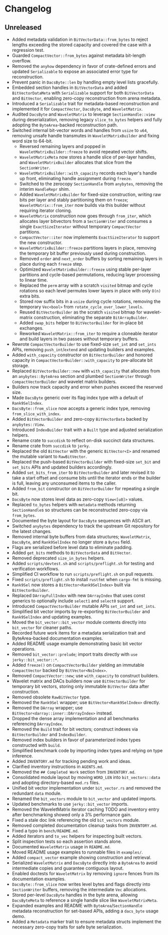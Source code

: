 # Changelog

## Unreleased
- Added metadata validation in `BitVectorData::from_bytes` to reject lengths
  exceeding the stored capacity and covered the case with a regression test.
- Guarded `CompactVector::from_bytes` against metadata bit-length overflow.
- Removed the `anyhow` dependency in favor of crate-defined errors and updated
  `Serializable` to expose an associated error type for reconstruction.
- Prevent panic in `DacsByte::len` by handling empty level lists gracefully.
- Embedded section handles in `BitVectorData` and added `BitVectorDataMeta` with
  `Serializable` support for both `BitVectorData` and `BitVector`, enabling
  zero-copy reconstruction from arena metadata.
- Introduced a `Serializable` trait for metadata-based reconstruction and
  implemented it for `CompactVector`, `DacsByte`, and `WaveletMatrix`.
- Audited `DacsByte` and `WaveletMatrix` to leverage `SectionHandle::view`
  during deserialization, removing legacy `slice_to_bytes` helpers and fully
  adopting the `ByteArea`-backed reconstruction path.
- Switched internal bit-vector words and handles from `usize` to `u64`, removing
  unsafe handle transmutes in `WaveletMatrixBuilder` and fixing word size to
  64-bit.
  - Reversed remaining layers and popped in `WaveletMatrixBuilder::freeze`
    to avoid repeated vector shifts.
  - `WaveletMatrixMeta` now stores a handle slice of per-layer handles, and
    `WaveletMatrixBuilder` allocates that slice from the `SectionWriter`.
  - `WaveletMatrixBuilder::with_capacity` records each layer's handle up front,
    eliminating handle assignment during `freeze`.
  - Switched to the zerocopy `SectionHandle` from `anybytes`, removing the
    interim `HandleRepr` shim.
  - Added `WaveletMatrixBuilder` for fixed-size construction, writing raw bits per
    layer and stably partitioning them on `freeze`; `WaveletMatrix::from_iter`
    now builds via this builder without requiring iterator cloning.
  - `WaveletMatrix` construction now goes through `from_iter`, which allocates
    layer bitvectors from a `SectionWriter` and consumes a single
    `ExactSizeIterator` without temporary `CompactVector` partitions.
  - `CompactVector::iter` now implements `ExactSizeIterator` to support the new
    constructor.
  - `WaveletMatrixBuilder::freeze` partitions layers in place, removing the
    temporary bit buffer previously used during construction.
  - Removed `order` and `next_order` buffers by sorting remaining layers in
    place during each `freeze` step.
  - Optimized `WaveletMatrixBuilder::freeze` using stable per-layer partitions
    and cycle-based permutations, reducing layer processing to linear time.
  - Replaced the `perm` array with a scratch `visited` bitmap and cycle
    rotations so each level permutes lower layers in place with only `O(n)`
    extra bits.
  - Stored row suffix bits in a `usize` during cycle rotations, removing the
    temporary `Vec<bool>` from `rotate_cycle_over_lower_levels`.
  - Reused `BitVectorBuilder` as the scratch `visited` bitmap for
    wavelet-matrix construction, eliminating the separate `BitArrayBuilder`.
  - Added `swap_bits` helper to `BitVectorBuilder` for in-place bit exchanges.
  - Reworked `WaveletMatrix::from_iter` to require a cloneable iterator and
    build layers in two passes without temporary buffers.
- Rewrote `CompactVectorBuilder` to use fixed-size `set_int` and `set_ints`
  APIs, removing `push_int`/`extend` and updating builders and examples.
- Added `with_capacity` constructor on `BitVectorBuilder` and honored capacity in
  `CompactVectorBuilder::with_capacity` to pre-allocate bit storage.
- Replaced `BitVectorBuilder::new` with `with_capacity` that allocates from an
  `anybytes::ByteArea` section and plumbed `SectionWriter` through
  `CompactVectorBuilder` and wavelet matrix builders.
- Builders now track capacity and error when pushes exceed the reserved size.
- Made `DacsByte` generic over its flag index type with a default of `Rank9SelIndex`.
- `DacsByte::from_slice` now accepts a generic index type, removing `from_slice_with_index`.
- Added `BitVectorBuilder` and zero-copy `BitVectorData` backed by `anybytes::View`.
- Introduced `IndexBuilder` trait with a `Built` type and adjusted serialization helpers.
- Rename crate to `succdisk` to reflect on-disk succinct data structures.
- Rename crate from `succdisk` to `jerky`.
- Replaced the old `BitVector` with the generic `BitVector<I>` and renamed the
  mutable variant to `RawBitVector`.
- Replaced the push-based `BitVectorBuilder` with fixed-size `set_bit` and `set_bits` APIs and updated builders accordingly.
- Added `set_bits_from_iter` to `BitVectorBuilder` and later revised it to take a
  start offset and consume bits until the iterator ends or the builder is
  full, leaving any unconsumed items to the caller.
- Added `from_bit` constructor on `BitVectorBuilder` for repeating a single bit.
- `DacsByte` now stores level data as zero-copy `View<[u8]>` values.
- Replaced `to_bytes` helpers with `metadata` methods returning `SectionHandle`s
  so structures can be reconstructed zero-copy via `from_bytes`.
- Documented the byte layout for `DacsByte` sequences with ASCII art.
- Switched `anybytes` dependency to track the upstream Git repository for the
  latest changes.
- Removed internal byte buffers from data structures; `WaveletMatrix`,
  `DacsByte`, and `Rank9SelIndex` no longer store a `Bytes` field.
- Flags are serialized before level data to eliminate padding.
- Added `get_bits` methods to `BitVectorData` and `BitVector`.
- Removed deprecated `size_in_bytes` helpers.
- Added `scripts/devtest.sh` and `scripts/preflight.sh` for testing and
  verification workflows.
- Simplified CI workflow to run `scripts/preflight.sh` on pull requests.
- Fixed `scripts/preflight.sh` to install `rustfmt` when `cargo-fmt` is missing.
- `Rank9Sel` now stores a `BitVector<Rank9SelIndex>` built via `BitVectorBuilder`.
- Replaced `DArrayFullIndex` with new `DArrayIndex` that uses const generics
  to optionally include `select1` and `select0` support.
- Introduced `CompactVectorBuilder` mutable APIs `set_int` and `set_ints`.
- Simplified bit vector imports by re-exporting `BitVectorBuilder` and `Rank9SelIndex` and updating examples.
- Moved the `bit_vector::bit_vector` module contents directly into `bit_vector` for cleaner paths.
- Recorded future work items for a metadata serialization trait and
  ByteArea-backed documentation examples.
- Added README usage example demonstrating basic bit vector operations.
- Removed `bit_vector::prelude`; import traits directly with `use jerky::bit_vector::*`.
- Added `freeze()` on `CompactVectorBuilder` yielding an immutable `CompactVector` backed by `BitVector<NoIndex>`.
- Removed `CompactVector::new`; use `with_capacity` to construct builders.
- Wavelet matrix and DACs builders now use `BitVectorBuilder` for temporary bit
  vectors, storing only immutable `BitVector` data after construction.
- Removed obsolete `RawBitVector` type.
- Removed the `Rank9Sel` wrapper; use `BitVector<Rank9SelIndex>` directly.
- Removed the `DArray` wrapper; use `BitVector<darray::inner::DArrayIndex>` instead.
- Dropped the dense array implementation and all benchmarks referencing `DArrayIndex`.
- Removed the `Build` trait for bit vectors; construct indexes via `BitVectorBuilder` and `IndexBuilder`.
- Removed index builders in favor of parameterized index types constructed with `build`.
- Simplified benchmark code by importing index types and relying on type inference.
- Added `INVENTORY.md` for tracking pending work and ideas.
- Clarified inventory instructions in `AGENTS.md`.
- Removed the `## Completed Work` section from `INVENTORY.md`.
- Consolidated module layout by moving `WORD_LEN` into `bit_vectors::data` and
  adopting directory-based `mod.rs` files.
- Unified bit vector implementation under `bit_vector.rs` and removed the
  redundant `data` module.
- Renamed the `bit_vectors` module to `bit_vector` and updated imports.
- Updated benchmarks to use `jerky::bit_vector` imports.
- Removed the WaveletMatrix iterator caching TODO and inventory entry after
  benchmarking showed only a 3% performance gain.
- Fixed a stale doc link referencing the old `bit_vectors` module.
- Removed completed documentation cleanup tasks from `INVENTORY.md`.
- Fixed a typo in `bench/README.md`.
- Added iterators and `to_vec` helpers for inspecting built vectors.
- Split inspection tests so each assertion stands alone.
- Documented `WaveletMatrix` usage in `README.md`.
- Moved README usage examples to runnable files in `examples/`.
- Added `compact_vector` example showing construction and retrieval.
- Serialized `WaveletMatrix` and `DacsByte` directly into a `ByteArea` to
  avoid intermediate copies and guarantee contiguous layout.
- Enabled doctests for `WaveletMatrix` by removing `ignore` fences from its
  documentation examples.
- `DacsByte::from_slice` now writes level bytes and flags directly into
  `SectionWriter` buffers, removing the intermediate `Vec` allocations.
- Stored per-level `DacsByte` handles in the byte arena, allowing
  `DacsByteMeta` to reference a single handle slice like `WaveletMatrixMeta`.
- Expanded examples and README with `ByteArea`/`SectionHandle` metadata
  reconstruction for set-based APIs, adding a `dacs_byte` usage demo.
- Added a `Metadata` marker trait to ensure metadata structs implement the
  necessary zero-copy traits for safe byte serialization.
